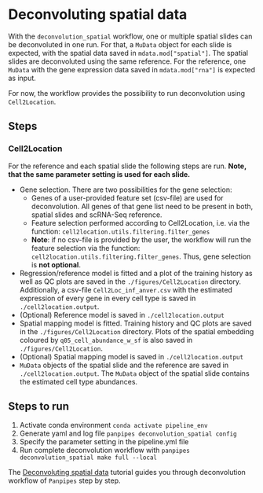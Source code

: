 Deconvoluting spatial data
==========================

With the `deconvolution_spatial` workflow, one or multiple spatial slides can be deconvoluted in one run. For that, a `MuData` object for each slide is expected, with the spatial data saved in `mdata.mod["spatial"]`. The spatial slides are deconvoluted using the same reference. For the reference, one `MuData` with the gene expression data saved in `mdata.mod["rna"]` is expected as input. 

For now, the workflow provides the possibility to run deconvolution using `Cell2Location`.



## Steps
### Cell2Location 
For the reference and each spatial slide the following steps are run. **Note, that the same parameter setting is used for each slide.** 

- Gene selection. There are two possibilities for the gene selection: 
    - Genes of a user-provided feature set (csv-file) are used for deconvolution. All genes of that gene list need to be present in both, spatial slides and scRNA-Seq reference.
    - Feature selection performed according to Cell2Location, i.e. via the function: `cell2location.utils.filtering.filter_genes`
    - **Note**: if no csv-file is provided by the user, the workflow will run the feature selection via the function: `cell2location.utils.filtering.filter_genes`. Thus, gene selection is **not optional**.  
- Regression/reference model is fitted and a plot of the training history as well as QC plots are saved in the `./figures/Cell2Location` directory. Additionally, a csv-file `Cell2Loc_inf_anver.csv` with the estimated expression of every gene in every cell type is saved in `./cell2location.output`.
- (Optional) Reference model is saved in `./cell2location.output`
- Spatial mapping model is fitted. Training history and QC plots are saved in the `./figures/Cell2Location` directory. Plots of the spatial embedding coloured by `q05_cell_abundance_w_sf` is also saved in `./figures/Cell2Location`.
- (Optional) Spatial mapping model is saved in `./cell2location.output`
- `MuData` objects of the spatial slide and the reference are saved in `./cell2location.output`. The `MuData` object of the spatial slide contains the estimated cell type abundances.


## Steps to run

1.  Activate conda environment `conda activate pipeline_env`
2.  Generate yaml and log file `panpipes deconvolution_spatial config`
3.  Specify the parameter setting in the pipeline.yml file 
4.  Run complete deconvolution workflow with `panpipes deconvolution_spatial make full --local`

The [Deconvoluting spatial data]() tutorial guides you through deconvolution workflow of `Panpipes` step by step. 



